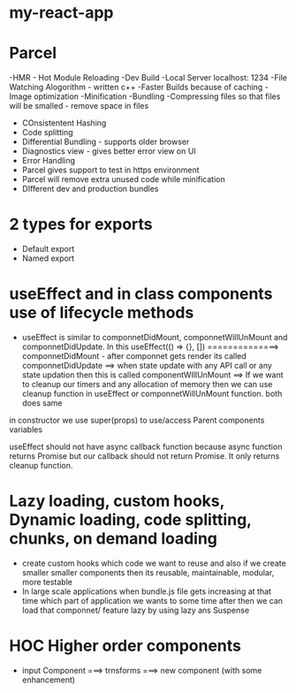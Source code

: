 # my-react-app

# Parcel

-HMR - Hot Module Reloading
-Dev Build
-Local Server localhost: 1234
-File Watching Alogorithm - written c++
-Faster Builds because of caching
-Image optimization
-Minification
-Bundling
-Compressing files so that files will be smalled - remove space in files

- COnsistentent Hashing
- Code splitting
- Differential Bundling - supports older browser
- Diagnostics view - gives better error view on UI
- Error Handling
- Parcel gives support to test in https environment
- Parcel will remove extra unused code while minification
- DIfferent dev and production bundles

# 2 types for exports

- Default export
- Named export

# useEffect and in class components use of lifecycle methods

- useEffect is similar to componnetDidMount, componnetWillUnMount and componnetDidUpdate. In this
  useEffect(() => {}, []) ==============> componnetDidMount - after componnet gets render its called
  componnetDidUpdate ==> when state update with any API call or any state updation then this is called
  componentWIllUnMount ==> If we want to cleanup our timers and any allocation of memory then we can use cleanup function in useEffect or componnetWillUnMount function. both does same

in constructor we use super(props) to use/access Parent components variables

useEffect should not have async callback function because async function returns Promise but our callback should not return Promise. It only returns cleanup function.

# Lazy loading, custom hooks, Dynamic loading, code splitting, chunks, on demand loading

- create custom hooks which code we want to reuse and also if we create smaller smaller components then its reusable, maintainable, modular, more testable
- In large scale applications when bundle.js file gets increasing at that time which part of application we wants to some time after then we can load that componnet/ feature lazy by using lazy ans Suspense

# HOC Higher order components

- input Component ===> trnsforms ===> new component (with some enhancement)
